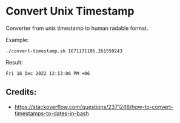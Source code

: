 # Convert Unix Timestamp

Converter from unix timestamp to human radable format.

Example:
```
./convert-timestamp.sh 1671171186.261550243
```

Result:
```
Fri 16 Dec 2022 12:13:06 PM +06
```

## Credits:

* https://stackoverflow.com/questions/2371248/how-to-convert-timestamps-to-dates-in-bash